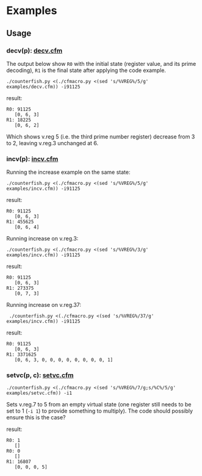 # Examples

## Usage

### decv(p): [decv.cfm](decv.cfm)

The output below show `R0` with the initial state (register value, and its prime decoding), `R1` is the final state after applying the code example.

    ./counterfish.py <(./cfmacro.py <(sed 's/%VREG%/5/g' examples/decv.cfm)) -i91125
result:
```
R0: 91125
   [0, 6, 3]
R1: 18225
   [0, 6, 2]
```
Which shows v.reg 5 (i.e. the third prime number register) decrease from 3 to 2, leaving v.reg.3 unchanged at 6.


### incv(p): [incv.cfm](incv.cfm)

Running the increase example on the same state:

    ./counterfish.py <(./cfmacro.py <(sed 's/%VREG%/5/g' examples/incv.cfm)) -i91125
result:
```
R0: 91125
   [0, 6, 3]
R1: 455625
   [0, 6, 4]
```

Running increase on v.reg.3:

    ./counterfish.py <(./cfmacro.py <(sed 's/%VREG%/3/g' examples/incv.cfm)) -i91125
result:
```
R0: 91125
   [0, 6, 3]
R1: 273375
   [0, 7, 3]
```

Running increase on v.reg.37:

     ./counterfish.py <(./cfmacro.py <(sed 's/%VREG%/37/g' examples/incv.cfm)) -i91125
result:
```
R0: 91125
   [0, 6, 3]
R1: 3371625
   [0, 6, 3, 0, 0, 0, 0, 0, 0, 0, 0, 1]
```

### setvc(p, c): [setvc.cfm](setvc.cfm)

    ./counterfish.py <(./cfmacro.py <(sed 's/%VREG%/7/g;s/%C%/5/g' examples/setvc.cfm)) -i1
Sets v.reg.7 to 5 from an empty virtual state (one register still needs to be set to 1 (`-i 1`) to provide something to multiply).
The code should possibly ensure this is the case?

result:
```
R0: 1
   []
R0: 0
   []
R1: 16807
   [0, 0, 0, 5]
```
